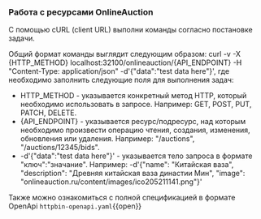 ### Работа с ресурсами OnlineAuction
С помощью cURL (client URL) выполни команды согласно постановке задачи.

Общий формат команды выглядит следующим образом:
curl -v -X {HTTP_METHOD} localhost:32100/onlineauction/{API_ENDPOINT} -H "Content-Type: application/json" -d'{"data":"test data here"}', где необходимо заполнить следующие поля для выполнения задач:
* HTTP_METHOD - указывается конкретный метод HTTP, который необходимо использовать в запросе. Например: GET, POST, PUT, PATCH, DELETE.
* {API_ENDPOINT} - указывается ресурс/подресурс, над которым необходимо произвести операцию чтения, создания, изменения, обновления или удаления. Например: "/auctions", "/auctions/12345/bids".
*  -d'{"data":"test data here"}' - указывается тело запроса в формате "ключ":"значание". Например: -d'{"name": "Китайская ваза", "description": "Древняя китайская ваза династии Мин", "image": "onlineauction.ru/content/images/ico205211141.png"}'


Также можно ознакомиться с полной спецификацией в формате OpenApi
`httpbin-openapi.yaml`{{open}}


